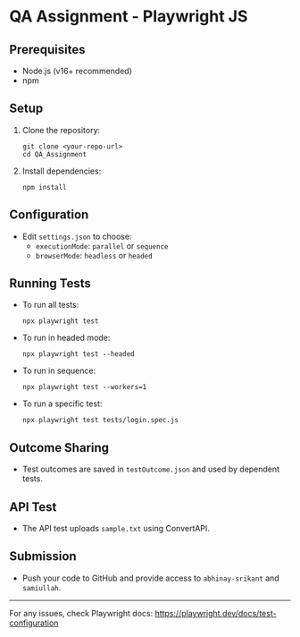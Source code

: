 # QA Assignment - Playwright JS

## Prerequisites
- Node.js (v16+ recommended)
- npm

## Setup
1. Clone the repository:
   ```
   git clone <your-repo-url>
   cd QA_Assignment
   ```
2. Install dependencies:
   ```
   npm install
   ```

## Configuration
- Edit `settings.json` to choose:
  - `executionMode`: `parallel` or `sequence`
  - `browserMode`: `headless` or `headed`

## Running Tests
- To run all tests:
  ```
  npx playwright test
  ```
- To run in headed mode:
  ```
  npx playwright test --headed
  ```
- To run in sequence:
  ```
  npx playwright test --workers=1
  ```
- To run a specific test:
  ```
  npx playwright test tests/login.spec.js
  ```

## Outcome Sharing
- Test outcomes are saved in `testOutcome.json` and used by dependent tests.

## API Test
- The API test uploads `sample.txt` using ConvertAPI.

## Submission
- Push your code to GitHub and provide access to `abhinay-srikant` and `samiullah`.

---
For any issues, check Playwright docs: https://playwright.dev/docs/test-configuration
